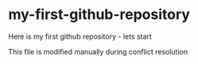 # my-first-github-repository
Here is my first github repository - lets start

This file is modified manually during conflict resolution